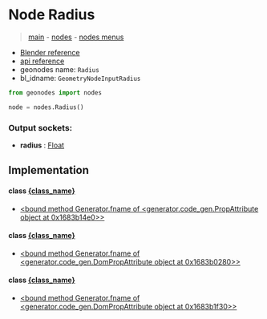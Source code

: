 # Node Radius

> [main](../structure.md) - [nodes](nodes.md) - [nodes menus](nodes_menus.md)

- [Blender reference](https://docs.blender.org/manual/en/latest/modeling/geometry_nodes/input/radius.html)
- [api reference](https://docs.blender.org/api/current/bpy.types.GeometryNodeInputRadius.html)
- geonodes name: `Radius`
- bl_idname: `GeometryNodeInputRadius`

```python
from geonodes import nodes

node = nodes.Radius()
```

### Output sockets:

- **radius** : [Float](Float.md)

## Implementation

#### class [{class_name}]({class_name}.md)

 - [<bound method Generator.fname of <generator.code_gen.PropAttribute object at 0x1683b14e0>>](Geometry.md#radius-property)
#### class [{class_name}]({class_name}.md)

 - [<bound method Generator.fname of <generator.code_gen.DomPropAttribute object at 0x1683b0280>>](ControlPoint.md#radius-property)
#### class [{class_name}]({class_name}.md)

 - [<bound method Generator.fname of <generator.code_gen.DomPropAttribute object at 0x1683b1f30>>](CloudPoint.md#radius-property)
